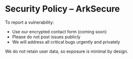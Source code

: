 # Security Policy – ArkSecure

To report a vulnerability:
- Use our encrypted contact form (coming soon)
- Please do not post issues publicly
- We will address all critical bugs urgently and privately

We do not retain user data, so exposure is minimal by design.
